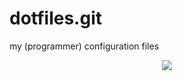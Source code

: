 # dotfiles.git
my (programmer) configuration files
<p align="center">
  <img src="https://img.shields.io/github/repo-size/nonomain/dotfiles?style=for-the-badge">
</p>
